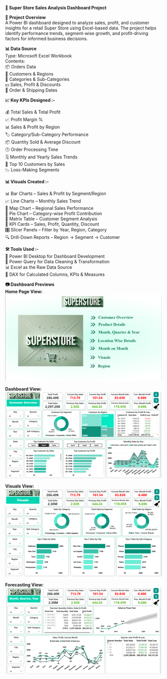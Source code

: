 <b>🛒 Super Store Sales Analysis Dashboard Project</b>

📌 <b>Project Overview</b>  
A Power BI dashboard designed to analyze sales, profit, and customer insights for a retail Super Store using Excel-based data. The project helps identify performance trends, segment-wise growth, and profit-driving factors for informed business decisions.

<b>📊 Data Source</b>  
Type: Microsoft Excel Workbook  
Contents:  
📦 Orders Data  
📍 Customers & Regions  
🏬 Categories & Sub-Categories  
💵 Sales, Profit & Discounts  
📅 Order & Shipping Dates

<b>📈 Key KPIs Designed :- </b>

💰 Total Sales & Total Profit  
📈 Profit Margin %  
📊 Sales & Profit by Region  
🏷️ Category/Sub-Category Performance  
📦 Quantity Sold & Average Discount  
🕒 Order Processing Time  
🗓️ Monthly and Yearly Sales Trends  
📍 Top 10 Customers by Sales  
📉 Loss-Making Segments

<b>📊 Visuals Created :- </b>

📊 Bar Charts – Sales & Profit by Segment/Region  
📈 Line Charts – Monthly Sales Trend  
🧭 Map Chart – Regional Sales Performance  
🥧 Pie Chart – Category-wise Profit Contribution  
🔳 Matrix Table – Customer Segment Analysis  
🎯 KPI Cards – Sales, Profit, Quantity, Discount  
🎛️ Slicer Panels – Filter by Year, Region, Category  
🔍 Drill-Down Reports – Region → Segment → Customer

<b>🛠️ Tools Used :-</b>  
🧩 Power BI Desktop for Dashboard Development  
🧼 Power Query for Data Cleaning & Transformation  
📊 Excel as the Raw Data Source  
🧮 DAX for Calculated Columns, KPIs & Measures

<b>📷 Dashboard Previews</b>  
<b>Home Page View:</b>  
<img src="https://github.com/Mayuri-Nayak/Super_Store-BI-Project/blob/main/Page%201.png" />

<b>Dashboard View:</b>  
<img src="https://github.com/Mayuri-Nayak/Super_Store-BI-Project/blob/main/Page%202.png" />

<b>Visuals View:</b>  
<img src="https://github.com/Mayuri-Nayak/Super_Store-BI-Project/blob/main/Page%206.png" />

<b>Forecasting View:</b>  
<img src="https://github.com/Mayuri-Nayak/Super_Store-BI-Project/blob/main/Page%204.png" />
